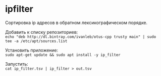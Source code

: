 # ipfilter

Сортировка ip адресов в обратном лексикографическом порядке.

Добавить к списку репозиториев:    
`echo "deb http://dl.bintray.com/ivanleb/otus-cpp trusty main" | sudo tee -a /etc/apt/sources.list`

Установить приложение:    
`sudo apt-get update && sudo apt install -y ip_filter`

Запустить:     
`cat ip_filter.tsv | ip_filter > out.tsv`

